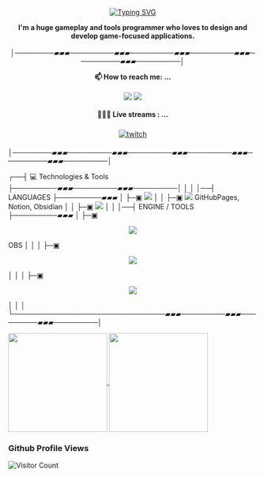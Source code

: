 <!--**K32n31-P4n1c/K32n31-P4n1c** is a ✨ _special_ ✨ repository because its `README.md` (this file) appears on your GitHub profile.-->
<p align="center"> 
  <a href="https://git.io/typing-svg">
    <img src="https://readme-typing-svg.demolab.com?font=Fira+Code&weight=700&size=27&duration=3500&pause=700&color=37B842&center=true&vCenter=true&random=false&width=435&lines=Hello!+I+am+Andrej+Burovski;Game+developer+and+Designer" alt="Typing SVG" />
  </a>
</p>

<p align="center">
  <strong>I'm a huge gameplay and tools programmer who loves to design and develop game-focused applications. </strong><br><br>
│────────▰▰▰─────────▰▰▰─────────▰▰▰─────────▰▰▰─────────▰▰▰─────────│
</p>

<p align="center">
<strong>📫 How to reach me: ...</strong><br><br>
  <a href="https://discordapp.com/users/138310775390339072" target="_blank"><img src="https://skillicons.dev/icons?i=discord" /></a>
  <a href="https://www.linkedin.com/in/andrej-burovski/" target="_blank"><img src="https://skillicons.dev/icons?i=linkedin" /></a><br><br>
<strong>👩🏾‍💻 Live streams : ...</strong><br><br>
   <a href="#"><img src="svg/streaming/twitch.svg" alt="twitch" style="vertical-align:top; margin:6px 4px"></a>  
  
│────────▰▰▰─────────▰▰▰─────────▰▰▰─────────▰▰▰─────────▰▰▰─────────│
</p>







┌──┤ 💻 Technologies & Tools ├─────────▰▰▰─────────▰▰▰─────────│
│
│
│──┤ LANGUAGES ├─────────▰▰▰
│
├─▣ <img src="https://skillicons.dev/icons?i=c,cpp,cs,py,bots&theme=dark" />
│
│
├─▣ <img src="https://skillicons.dev/icons?i=mysql&theme=dark" />
                GitHubPages, Notion, Obsidian
│
│
├─▣ <img src="https://skillicons.dev/icons?i=html,css,md&theme=dark" />
│
│
│──┤ ENGINE / TOOLS ├─────────▰▰▰
│
├─▣ <p align="center"><img src="https://skillicons.dev/icons?i=unreal,unity,gamemakerstudio,blender&theme=dark" /></p>
                OBS
│
│
│
├─▣ <p align="center"><img src="https://skillicons.dev/icons?i=vscode,visualstudio&theme=dark" /></p>
│
│
│
├─▣ <p align="center"><img src="https://skillicons.dev/icons?i=git,github&theme=dark" /></p>
│
│
│
└───────────────────────────────▰▰▰─────────▰▰▰─────────▰▰▰─────────│

<a href="https://github.com/anuraghazra/github-readme-stats">
  <img height=200 align="center" src="https://github-readme-stats.vercel.app/api?username=K32n31-P4n1c&show_icons=true&include_all_commits=true&theme=blue-green&hide_border=true" />
</a>
<a href="https://github.com/anuraghazra/github-readme-stats">
  <img height=200 align="center" src="https://github-readme-stats.vercel.app/api/top-langs/?username=K32n31-P4n1c&layout=compact&include_all_commits=true&theme=blue-green&hide_border=true&langs_count=8" />
</a>

### Github Profile Views
![Visitor Count](https://profile-counter.glitch.me/{K32n31-P4n1c}/count.svg)
